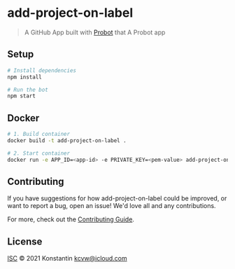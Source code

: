 # add-project-on-label

> A GitHub App built with [Probot](https://github.com/probot/probot) that A Probot app

## Setup

```sh
# Install dependencies
npm install

# Run the bot
npm start
```

## Docker

```sh
# 1. Build container
docker build -t add-project-on-label .

# 2. Start container
docker run -e APP_ID=<app-id> -e PRIVATE_KEY=<pem-value> add-project-on-label
```

## Contributing

If you have suggestions for how add-project-on-label could be improved, or want to report a bug, open an issue! We'd love all and any contributions.

For more, check out the [Contributing Guide](CONTRIBUTING.md).

## License

[ISC](LICENSE) © 2021 Konstantin <kcvw@icloud.com>
